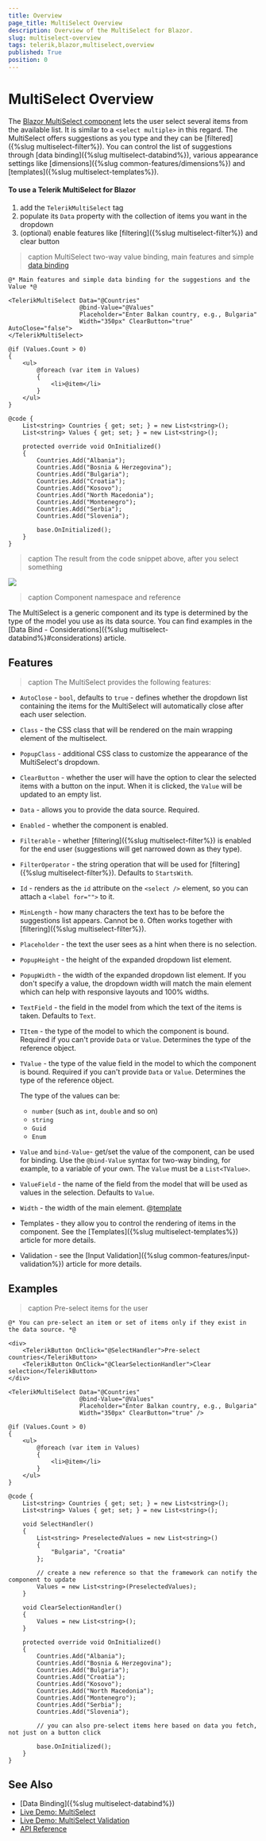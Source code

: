 ```yaml
---
title: Overview
page_title: MultiSelect Overview
description: Overview of the MultiSelect for Blazor.
slug: multiselect-overview
tags: telerik,blazor,multiselect,overview
published: True
position: 0
---
```


# MultiSelect Overview

The <a href="https://www.telerik.com/blazor-ui/multiselect" target="_blank">Blazor MultiSelect component</a> lets the user select several items from the available list. It is similar to a `<select multiple>` in this regard. The MultiSelect offers suggestions as you type and they can be [filtered]({%slug multiselect-filter%}). You can control the list of suggestions through [data binding]({%slug multiselect-databind%}), various appearance settings like [dimensions]({%slug common-features/dimensions%}) and [templates]({%slug multiselect-templates%}).

#### To use a Telerik MultiSelect for Blazor

1. add the `TelerikMultiSelect` tag
1. populate its `Data` property with the collection of items you want in the dropdown
1. (optional) enable features like [filtering]({%slug multiselect-filter%}) and clear button

>caption MultiSelect two-way value binding, main features and simple [data binding](data-bind)

````CSHTML
@* Main features and simple data binding for the suggestions and the Value *@

<TelerikMultiSelect Data="@Countries"
                    @bind-Value="@Values"
                    Placeholder="Enter Balkan country, e.g., Bulgaria"
                    Width="350px" ClearButton="true" AutoClose="false">
</TelerikMultiSelect>

@if (Values.Count > 0)
{
    <ul>
        @foreach (var item in Values)
        {
            <li>@item</li>
        }
    </ul>
}

@code {
    List<string> Countries { get; set; } = new List<string>();
    List<string> Values { get; set; } = new List<string>();

    protected override void OnInitialized()
    {
        Countries.Add("Albania");
        Countries.Add("Bosnia & Herzegovina");
        Countries.Add("Bulgaria");
        Countries.Add("Croatia");
        Countries.Add("Kosovo");
        Countries.Add("North Macedonia");
        Countries.Add("Montenegro");
        Countries.Add("Serbia");
        Countries.Add("Slovenia");

        base.OnInitialized();
    }
}
````

>caption The result from the code snippet above, after you select something

![](images/multiselect-overview.png)

>caption Component namespace and reference

The MultiSelect is a generic component and its type is determined by the type of the model you use as its data source. You can find examples in the [Data Bind - Considerations]({%slug multiselect-databind%}#considerations) article.


## Features

>caption The MultiSelect provides the following features:

* `AutoClose` - `bool`, defaults to `true` - defines whether the dropdown list containing the items for the MultiSelect will automatically close after each user selection.

* `Class` - the CSS class that will be rendered on the main wrapping element of the multiselect.

* `PopupClass` - additional CSS class to customize the appearance of the MultiSelect's dropdown.

* `ClearButton` - whether the user will have the option to clear the selected items with a button on the input. When it is clicked, the `Value` will be updated to an empty list.

* `Data` - allows you to provide the data source. Required.

* `Enabled` - whether the component is enabled.

* `Filterable` - whether [filtering]({%slug multiselect-filter%}) is enabled for the end user
(suggestions will get narrowed down as they type).

* `FilterOperator` - the string operation that will be used for [filtering]({%slug multiselect-filter%}). Defaults to `StartsWith`.

* `Id` - renders as the `id` attribute on the `<select />` element, so you can attach a `<label for="">` to it.

* `MinLength` - how many characters the text has to be before the suggestions list appears. Cannot be `0`. Often works together with [filtering]({%slug multiselect-filter%}).

* `Placeholder` - the text the user sees as a hint when there is no selection.

* `PopupHeight` - the height of the expanded dropdown list element.

* `PopupWidth` - the width of the expanded dropdown list element. If you don't specify a value, the dropdown width will match the main element which can help with responsive layouts and 100% widths.

* `TextField` - the field in the model from which the text of the items is taken. Defaults to `Text`.

* `TItem` - the type of the model to which the component is bound. Required if you can't provide `Data` or `Value`. Determines the type of the reference object.

* `TValue` - the type of the value field in the model to which the component is bound. Required if you can't provide `Data` or `Value`. Determines the type of the reference object.

    The type of the values can be:

    * `number` (such as `int`, `double` and so on)
    * `string`
    * `Guid`
    * `Enum`

* `Value` and `bind-Value`- get/set the value of the component, can be used for binding. Use the `@bind-Value` syntax for two-way binding, for example, to a variable of your own. The `Value` must be a `List<TValue>`.

* `ValueField` - the name of the field from the model that will be used as values in the selection. Defaults to `Value`.

* `Width` - the width of the main element. @[template](/_contentTemplates/inputs/inputs-width-template.md#inputs-width-information)

* Templates - they allow you to control the rendering of items in the component. See the [Templates]({%slug multiselect-templates%}) article for more details.

* Validation - see the [Input Validation]({%slug common-features/input-validation%}) article for more details.


## Examples

>caption Pre-select items for the user

````CSHTML
@* You can pre-select an item or set of items only if they exist in the data source. *@

<div>
    <TelerikButton OnClick="@SelectHandler">Pre-select countries</TelerikButton>
    <TelerikButton OnClick="@ClearSelectionHandler">Clear selection</TelerikButton>
</div>

<TelerikMultiSelect Data="@Countries"
                    @bind-Value="@Values"
                    Placeholder="Enter Balkan country, e.g., Bulgaria"
                    Width="350px" ClearButton="true" />

@if (Values.Count > 0)
{
    <ul>
        @foreach (var item in Values)
        {
            <li>@item</li>
        }
    </ul>
}

@code {
    List<string> Countries { get; set; } = new List<string>();
    List<string> Values { get; set; } = new List<string>();

    void SelectHandler()
    {
        List<string> PreselectedValues = new List<string>()
        {
            "Bulgaria", "Croatia"
        };

        // create a new reference so that the framework can notify the component to update
        Values = new List<string>(PreselectedValues);
    }

    void ClearSelectionHandler()
    {
        Values = new List<string>();
    }

    protected override void OnInitialized()
    {
        Countries.Add("Albania");
        Countries.Add("Bosnia & Herzegovina");
        Countries.Add("Bulgaria");
        Countries.Add("Croatia");
        Countries.Add("Kosovo");
        Countries.Add("North Macedonia");
        Countries.Add("Montenegro");
        Countries.Add("Serbia");
        Countries.Add("Slovenia");

        // you can also pre-select items here based on data you fetch, not just on a button click

        base.OnInitialized();
    }
}
````

## See Also

  * [Data Binding]({%slug multiselect-databind%})
  * [Live Demo: MultiSelect](https://demos.telerik.com/blazor-ui/multiselect/overview)
  * [Live Demo: MultiSelect Validation](https://demos.telerik.com/blazor-ui/multiselect/validation)
  * [API Reference](https://docs.telerik.com/blazor-ui/api/Telerik.Blazor.Components.TelerikMultiSelect-2)
